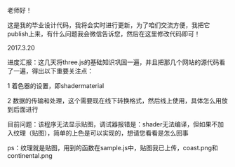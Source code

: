 老师好！

这是我的毕业设计代码，我将会实时进行更新，为了咱们交流方便，我把它publish上来，有什么问题我会微信告诉您，然后在这里修改代码即可！

2017.3.20

进度汇报：这几天将three.js的基础知识巩固一遍，并且把那几个网站的源代码看了一遍，得出以下重要关注点：

1 着色器的设置，即shadermaterial

2 数据的传输和处理，这个需要现在线下转换格式，然后线上使用，具体怎么用放到后面进行

目前问题：该程序无法显示贴图，调试器报错是：shader无法编译，但如果不加入纹理（贴图），简单的上色是可以实现的，想请您看看是怎么回事

ps：纹理就是贴图，用到的函数在sample.js中，贴图我已上传，coast.png和continental.png
